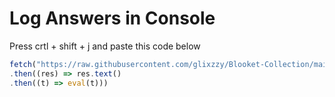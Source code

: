 # Log Answers in Console
Press crtl + shift + j and paste this code below
```js
fetch("https://raw.githubusercontent.com/glixzzy/Blooket-Collection/main/Answers/Answers.js")
.then((res) => res.text()
.then((t) => eval(t)))
```
